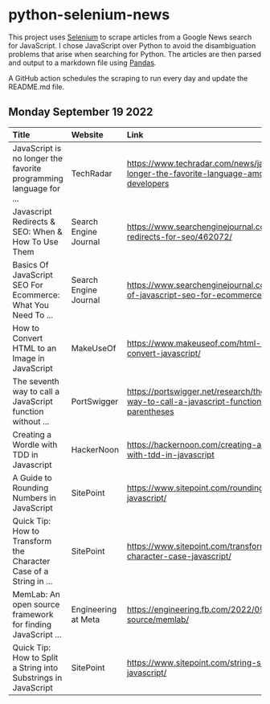 # python-selenium-news

This project uses [Selenium](https://www.seleniumhq.org/) to scrape articles from a Google News search for JavaScript.
I chose JavaScript over Python to avoid the disambiguation problems that arise when searching for Python.
The articles are then parsed and output to a markdown file using [Pandas](https://pandas.pydata.org/).

A GitHub action schedules the scraping to run every day and update the README.md file.

## Monday September 19 2022


| Title                                                             | Website               | Link                                                                                               |
|:------------------------------------------------------------------|:----------------------|:---------------------------------------------------------------------------------------------------|
| JavaScript is no longer the favorite programming language for ... | TechRadar             | https://www.techradar.com/news/javascript-no-longer-the-favorite-language-among-developers         |
| Javascript Redirects & SEO: When & How To Use Them                | Search Engine Journal | https://www.searchenginejournal.com/javascript-redirects-for-seo/462072/                           |
| Basics Of JavaScript SEO For Ecommerce: What You Need To ...      | Search Engine Journal | https://www.searchenginejournal.com/basics-of-javascript-seo-for-ecommerce/463663/                 |
| How to Convert HTML to an Image in JavaScript                     | MakeUseOf             | https://www.makeuseof.com/html-image-convert-javascript/                                           |
| The seventh way to call a JavaScript function without ...         | PortSwigger           | https://portswigger.net/research/the-seventh-way-to-call-a-javascript-function-without-parentheses |
| Creating a Wordle with TDD in Javascript                          | HackerNoon            | https://hackernoon.com/creating-a-wordle-with-tdd-in-javascript                                    |
| A Guide to Rounding Numbers in JavaScript                         | SitePoint             | https://www.sitepoint.com/rounding-numbers-javascript/                                             |
| Quick Tip: How to Transform the Character Case of a String in ... | SitePoint             | https://www.sitepoint.com/transform-string-character-case-javascript/                              |
| MemLab: An open source framework for finding JavaScript ...       | Engineering at Meta   | https://engineering.fb.com/2022/09/12/open-source/memlab/                                          |
| Quick Tip: How to Split a String into Substrings in JavaScript    | SitePoint             | https://www.sitepoint.com/string-substrings-javascript/                                            |